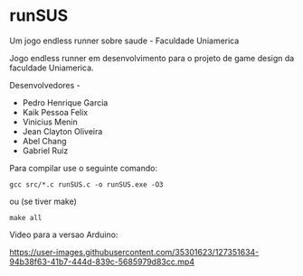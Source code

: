 # runSUS
Um jogo endless runner sobre saude - Faculdade Uniamerica

Jogo endless runner em desenvolvimento para o projeto de game design da faculdade Uniamerica.

Desenvolvedores -
  * Pedro Henrique Garcia
  * Kaik Pessoa Felix
  * Vinicius Menin
  * Jean Clayton Oliveira
  * Abel Chang
  * Gabriel Ruiz

Para compilar use o seguinte comando:

```gcc src/*.c runSUS.c -o runSUS.exe -O3```

ou (se tiver make)

```make all```

Video para a versao Arduino:


https://user-images.githubusercontent.com/35301623/127351634-94b38f63-41b7-444d-839c-5685979d83cc.mp4

